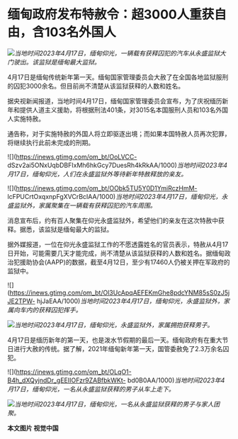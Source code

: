 # 缅甸政府发布特赦令：超3000人重获自由，含103名外国人

![](https://inews.gtimg.com/om_bt/O3GtUt6ABmBGZsWo4f2zgV562mEvvy92Q0llCuaJErKWAAA/1000)_当地时间2023年4月17日，缅甸仰光，一辆载有获释囚犯的汽车从永盛监狱大门驶出。该监狱是缅甸最大监狱。_

4月17日是缅甸传统新年第一天。缅甸国家管理委员会大赦了在全国各地监狱服刑的囚犯3000余名。但目前尚不清楚从该监狱获释的人数和姓名。

据央视新闻报道，当地时间4月17日，缅甸国家管理委员会宣布，为了庆祝缅历新年和提供人道主义援助，将根据刑法401条，对3015名本国服刑人员和103名外国人实施特赦。

通告称，对于实施特赦的外国人将立即驱逐出境；而如果本国特赦人员再次犯罪，将继续执行此前未完成的刑期。

![](https://inews.gtimg.com/om_bt/OoLVCC-
dSzv2ai5ONxUqbDBFIxMh6hkGcy7DuesRh4kRkAA/1000)_当地时间2023年4月17日，缅甸仰光，人们在永盛监狱外等待新年特赦释放的亲友。_

![](https://inews.gtimg.com/om_bt/OObk5TU5Y0D1YmiRczHmM-
lcFPUCrtOxqxnpFgXVCrBcIAA/1000)_当地时间2023年4月17日，缅甸仰光，永盛监狱外，家属聚集在一辆载有获释囚犯的汽车周围。_

消息宣布后，约有百人聚集在仰光永盛监狱外，希望他们的亲友在这次特赦中获释。据悉，该监狱是缅甸最大的监狱。

据外媒报道，一位在仰光永盛监狱工作的不愿透露姓名的官员表示，特赦从4月17日开始，可能需要几天才能完成，尚不清楚从该监狱获释的人数和姓名。据缅甸政治犯援助协会(AAPP)的数据，截至4月12日，至少有17460人仍被关押在军政府的监狱中。

![](https://inews.gtimg.com/om_bt/Ol3UcApqAEFEKmGhe8pdcYNM85sS0zJ5jJE2TPW-
hjJaEAA/1000)_当地时间2023年4月17日，缅甸仰光，永盛监狱外，家属向车内的获释囚犯挥手。_

![](https://inews.gtimg.com/om_bt/OwdnQ3wd0qs60LI27DzH2I8wck3YqoVjM3_YNmwGkTdK4AA/1000)_当地时间2023年4月17日，缅甸仰光，永盛监狱外，家属拥抱获释男子。_

4月17日是缅历新年的第一天，也是泼水节假期的最后一天。缅甸政府有在重大节日进行大赦的传统。据了解，2021年缅甸新年第一天，国管委赦免了2.3万余名囚犯。

![](https://inews.gtimg.com/om_bt/OLqO1-B4h_dXQyjndDr_gEEIIOFzr9ZABfbkWKt-
bd0B0AA/1000)_当地时间2023年4月17日，缅甸仰光，一名从永盛监狱获释的男子从车上走下。_

![](https://inews.gtimg.com/om_bt/OyfpL3iQYkZ32Herl7Plebq0x7ARljpWQXoDoL6D8hikcAA/1000)_当地时间2023年4月17日，缅甸仰光，一名从永盛监狱获释的男子与家人团聚。_

**本文图片 视觉中国**

